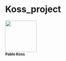 # Koss_project
<a href="https://github.com/pablokoss">
   <img src="https://avatars.githubusercontent.com/u/132726732?s=400&u=adf6c198f4c493395e1522c1dbaf2658c631a60d&v=4" width="100px;" alt=""/>
   <br /><sub><b>Pablo Koss</b></sub>
</a>
